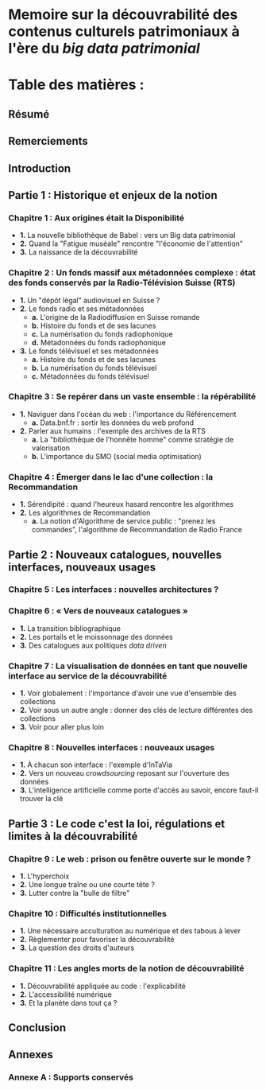 # Memoire sur la découvrabilité des contenus culturels patrimoniaux à l'ère du _big data patrimonial_ 

# Table des matières :

## Résumé

## Remerciements

## Introduction



## Partie 1 : Historique et enjeux de la notion

### Chapitre 1 : Aux origines était la Disponibilité
- **1.** La nouvelle bibliothèque de Babel : vers un Big data patrimonial
- **2.** Quand la "Fatigue muséale" rencontre "l'économie de l'attention"
- **3.** La naissance de la découvrabilité

### Chapitre 2 : Un fonds massif aux métadonnées complexe : état des fonds conservés par la Radio-Télévision Suisse (RTS)
- **1.** Un "dépôt légal" audiovisuel en Suisse ?
- **2.** Le fonds radio et ses métadonnées
  - **a.** L'origine de la Radiodiffusion en Suisse romande
  - **b.** Histoire du fonds et de ses lacunes
  - **c.** La numérisation du fonds radiophonique
  - **d.** Métadonnées du fonds radiophonique
- **3.** Le fonds télévisuel et ses métadonnées
  - **a.** Histoire du fonds et de ses lacunes
  - **b.** La numérisation du fonds télévisuel
  - **c.** Métadonnées du fonds télévisuel

### Chapitre 3 : Se repérer dans un vaste ensemble : la répérabilité
- **1.** Naviguer dans l'océan du web : l'importance du Référencement
  - **a.** Data.bnf.fr : sortir les données du web profond
- **2.** Parler aux humains : l'exemple des archives de la RTS
  - **a.** La "bibliothèque de l'honnête homme" comme stratégie de valorisation
  - **b.** L'importance du SMO (social media optimisation)

### Chapitre 4 : Émerger dans le lac d'une collection : la Recommandation
- **1.** Sérendipité : quand l'heureux hasard rencontre les algorithmes
- **2.** Les algorithmes de Recommandation
  - **a.** La notion d'Algorithme de service public : "prenez les commandes", l'algorithme de Recommandation de Radio France
 


## Partie 2 : Nouveaux catalogues, nouvelles interfaces, nouveaux usages

### Chapitre 5 : Les interfaces : nouvelles architectures ?
  
### Chapitre 6 : « Vers de nouveaux catalogues »
- **1.** La transition bibliographique
- **2.** Les portails et le moissonnage des données
- **3.** Des catalogues aux politiques *data driven*

### Chapitre 7 : La visualisation de données en tant que nouvelle interface au service de la découvrabilité
- **1.** Voir globalement : l'importance d'avoir une vue d'ensemble des collections
- **2.** Voir sous un autre angle : donner des clés de lecture différentes des collections
- **3.** Voir pour aller plus loin

### Chapitre 8 : Nouvelles interfaces : nouveaux usages
- **1.** À chacun son interface : l'exemple d'InTaVia
- **2.** Vers un nouveau *crowdsourcing* reposant sur l'ouverture des données
- **3.** L'intelligence artificielle comme porte d'accès au savoir, encore faut-il trouver la clé




## Partie 3 : Le code c'est la loi, régulations et limites à la découvrabilité

### Chapitre 9 : Le web : prison ou fenêtre ouverte sur le monde ?
- **1.** L'hyperchoix
- **2.** Une longue traîne ou une courte tête ?
- **3.** Lutter contre la "bulle de filtre"

### Chapitre 10 : Difficultés institutionnelles
- **1.** Une nécessaire acculturation au numérique et des tabous à lever
- **2.** Règlementer pour favoriser la découvrabilité
- **3.** La question des droits d'auteurs

### Chapitre 11 : Les angles morts de la notion de découvrabilité
- **1.** Découvrabilité appliquée au code : l'explicabilité
- **2.** L'accessibilité numérique
- **3.** Et la planète dans tout ça ?

## Conclusion

## Annexes

### Annexe A : Supports conservés
